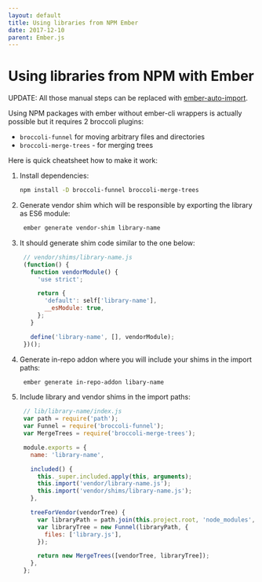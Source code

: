 ```yaml
---
layout: default
title: Using libraries from NPM Ember
date: 2017-12-10
parent: Ember.js
---
```


# Using libraries from NPM with Ember

UPDATE: All those manual steps can be replaced with [ember-auto-import](https://github.com/ef4/ember-auto-import).

Using NPM packages with ember without ember-cli wrappers is actually possible but it requires 2 broccoli plugins:

- `broccoli-funnel` for moving arbitrary files and directories
- `broccoli-merge-trees` - for merging trees

Here is quick cheatsheet how to make it work:

1. Install dependencies:

    ```bash
    npm install -D broccoli-funnel broccoli-merge-trees
    ```

2. Generate vendor shim which will be responsible by exporting the library as ES6 module:

    ```bash
     ember generate vendor-shim library-name
    ```

3. It should generate shim code similar to the one below:

    ```javascript
     // vendor/shims/library-name.js
     (function() {
       function vendorModule() {
         'use strict';

         return {
           'default': self['library-name'],
           __esModule: true,
         };
       }

       define('library-name', [], vendorModule);
     })();
    ```

4. Generate in-repo addon where you will include your shims in the import paths:

   ```bash
    ember generate in-repo-addon libary-name
   ```

5. Include library and vendor shims in the import paths:

   ```javascript
    // lib/library-name/index.js
    var path = require('path');
    var Funnel = require('broccoli-funnel');
    var MergeTrees = require('broccoli-merge-trees');
   
    module.exports = {
      name: 'library-name',
   
      included() {
        this._super.included.apply(this, arguments);
        this.import('vendor/library-name.js');
        this.import('vendor/shims/library-name.js');
      },
   
      treeForVendor(vendorTree) {
        var libraryPath = path.join(this.project.root, 'node_modules', 'library');
        var libraryTree = new Funnel(libraryPath, {
          files: ['library.js'],
        });
   
        return new MergeTrees([vendorTree, libraryTree]);
      },
    };
   ```

